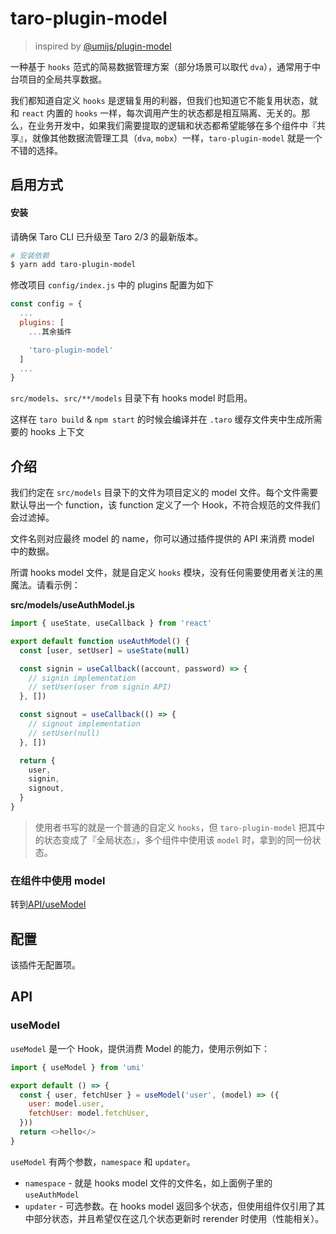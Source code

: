 # taro-plugin-model

> inspired by [@umijs/plugin-model](https://umijs.org/zh-CN/plugins/plugin-model)

一种基于 `hooks` 范式的简易数据管理方案（部分场景可以取代 `dva`），通常用于中台项目的全局共享数据。

我们都知道自定义 `hooks` 是逻辑复用的利器，但我们也知道它不能复用状态，就和 `react` 内置的 `hooks` 一样，每次调用产生的状态都是相互隔离、无关的。那么，在业务开发中，如果我们需要提取的逻辑和状态都希望能够在多个组件中『共享』，就像其他数据流管理工具（`dva`, `mobx`）一样，`taro-plugin-model` 就是一个不错的选择。

## 启用方式

#### 安装

请确保 Taro CLI 已升级至 Taro 2/3 的最新版本。

```bash
# 安装依赖
$ yarn add taro-plugin-model
```

修改项目 `config/index.js` 中的 plugins 配置为如下

```js
const config = {
  ...
  plugins: [
    ...其余插件

    'taro-plugin-model'
  ]
  ...
}
```

`src/models`、`src/**/models` 目录下有 hooks model 时启用。

这样在 `taro build` & `npm start` 的时候会编译并在 `.taro` 缓存文件夹中生成所需要的 hooks 上下文

## 介绍

我们约定在 `src/models` 目录下的文件为项目定义的 model 文件。每个文件需要默认导出一个 function，该 function 定义了一个 Hook，不符合规范的文件我们会过滤掉。

文件名则对应最终 model 的 name，你可以通过插件提供的 API 来消费 model 中的数据。

所谓 hooks model 文件，就是自定义 `hooks` 模块，没有任何需要使用者关注的黑魔法。请看示例：

**src/models/useAuthModel.js**

```js
import { useState, useCallback } from 'react'

export default function useAuthModel() {
  const [user, setUser] = useState(null)

  const signin = useCallback((account, password) => {
    // signin implementation
    // setUser(user from signin API)
  }, [])

  const signout = useCallback(() => {
    // signout implementation
    // setUser(null)
  }, [])

  return {
    user,
    signin,
    signout,
  }
}
```

> 使用者书写的就是一个普通的自定义 `hooks`，但 `taro-plugin-model` 把其中的状态变成了『全局状态』，多个组件中使用该 `model` 时，拿到的同一份状态。

### 在组件中使用 model

转到[API/useModel](#usemodel)

## 配置

该插件无配置项。

## API

### useModel

`useModel` 是一个 Hook，提供消费 Model 的能力，使用示例如下：

```js
import { useModel } from 'umi'

export default () => {
  const { user, fetchUser } = useModel('user', (model) => ({
    user: model.user,
    fetchUser: model.fetchUser,
  }))
  return <>hello</>
}
```

`useModel` 有两个参数，`namespace` 和 `updater`。

- `namespace` - 就是 hooks model 文件的文件名，如上面例子里的 `useAuthModel`
- `updater` - 可选参数。在 hooks model 返回多个状态，但使用组件仅引用了其中部分状态，并且希望仅在这几个状态更新时 rerender 时使用（性能相关）。
